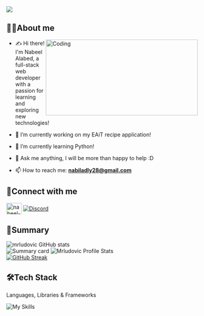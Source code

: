 <img src="https://user-images.githubusercontent.com/102895718/235372419-3351a566-9852-4037-8e96-edd7d9f3b099.gif">

<h2>👨‍💻About me</h2>

<img align="right" alt="Coding" width="400" height="200" src="https://user-images.githubusercontent.com/102895718/235562252-83b1c16d-c59d-4b89-b503-d008c199e9e0.gif">

- ✍ Hi there! I'm Nabeel Alabed, a full-stack web developer with a passion for learning and exploring new technologies!

- 🔭 I’m currently working on my EAiT recipe application!

- 🌱 I’m currently learning Python!

- 💬 Ask me anything, I will be more than happy to help :D
  
- 📫 How to reach me: **nabiladly28@gmail.com**

<h2>👋Connect with me</h2>

<p align="left">
  <a href="https://linkedin.com/in/nabeel-alabed" target="blank"><img align="center" src="https://raw.githubusercontent.com/rahuldkjain/github-profile-readme-generator/master/src/images/icons/Social/linked-in-alt.svg" alt="nabeel-alabed" height="30" width="40" /></a>
  <a href="https://discordapp.com/users/mrludovic#1040"><img align="center" src="https://skillicons.dev/icons?i=discord" alt="Discord" /></a>
</p>



<h2>📝Summary</h2>

![mrludovic GitHub stats](https://github-profile-summary-cards.vercel.app/api/cards/profile-details?username=mrludovicc&theme=github_dark)
<br/>
![Summary card](http://github-profile-summary-cards.vercel.app/api/cards/repos-per-language?username=mrludovicc&theme=github_dark)
![Mrludovic Profile Stats](http://github-profile-summary-cards.vercel.app/api/cards/stats?username=mrludovicc&theme=github_dark)
<br/>
[![GitHub Streak](https://streak-stats.demolab.com/?user=mrludovicc&theme=github_dark)](https://git.io/streak-stats)
<h2>🛠Tech Stack</h2>

Languages, Libraries & Frameworks

![My Skills](https://skillicons.dev/icons?i=js,nodejs,react,ruby,rails,jquery,html,css,postgres,react,express,space,bootstrap,sass,materialui,netlify,space,space,git,github,jest,space,space,space,vscode,stackoverflow,space,space,space,space,regex&perline=6)

